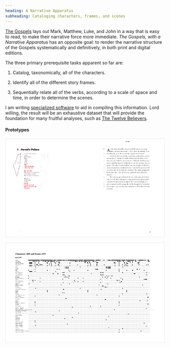 ```yaml
---
heading: A Narrative Apparatus
subheading: Cataloging characters, frames, and scenes
---
```


[The Gospels](/the-gospels) lays out Mark, Matthew, Luke, and John in a way
that is easy to read, to make their narrative force more immediate. <cite>The
Gospels, with a Narrative Apparatus</cite> has an opposite goal: to render the
narrative structure of the Gospels systematically and definitively, in both
print and digital editions.

The three primary prerequisite tasks apparent so far are:

1. Catalog, taxonomically, all of the characters.

1. Identify all of the different story frames.

1. Sequentially relate all of the verbs, according to a scale of space and
   time, in order to determine the scenes.

I am writing [specialized software](/updates/2020/the-abstractinator/) to aid
in compiling this information. Lord willing, the result will be an exhaustive
dataset that will provide the foundation for many fruitful analyses, such as
[The Twelve Believers](/the-twelve-believers/).


#### Prototypes

[![Prototype 1.0](./prototype-1.png)](prototype-1.pdf)

[![Prototype 1.5](./prototype-1.5.png)](prototype-1.5.pdf)
